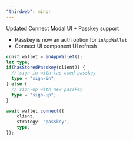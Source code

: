 ```yaml
---
"thirdweb": minor
---
```


Updated Connect Modal UI + Passkey support

- Passkey is now an auth option for `inAppWallet`
- Connect UI component UI refresh

```ts
const wallet = inAppWallet();
let type;
if(hasStoredPasskey(client)) {
  // sign in with las used passkey
  type = "sign-in";
} else {
  // sign-up with new passkey
  type = "sign-up";
}

await wallet.connect({
    client,
    strategy: "passkey",
    type,
});
```

